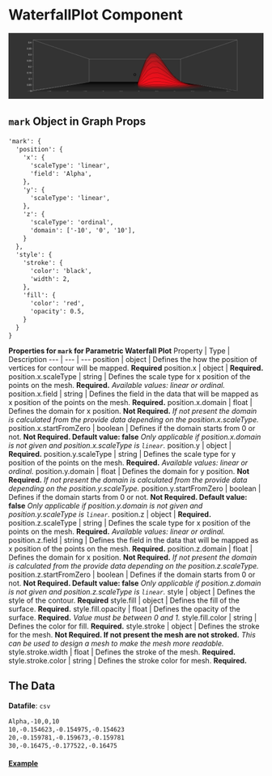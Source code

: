 # WaterfallPlot Component

![WaterfallPlot](../imgs/WaterfallPlot.png)

## `mark` Object in Graph Props
```
'mark': {
  'position': {
    'x': {
      'scaleType': 'linear',
      'field': 'Alpha',
    },
    'y': {
      'scaleType': 'linear',
    },
    'z': {
      'scaleType': 'ordinal',
      'domain': ['-10', '0', '10'],
    }
  },
  'style': {
    'stroke': {
      'color': 'black',
      'width': 2,
    },
    'fill': {
      'color': 'red',
      'opacity': 0.5,
    }
  }
}
```

__Properties for `mark` for Parametric Waterfall Plot__
Property | Type | Description
--- | --- | ---
position | object | Defines the how the position of vertices for contour will be mapped. __Required__
position.x | object | __Required.__
position.x.scaleType | string | Defines the scale type for x position of the points on the mesh. __Required.__ _Available values: linear or ordinal._
position.x.field | string | Defines the field in the data that will be mapped as x position of the points on the mesh. __Required.__
position.x.domain | float | Defines the domain for x position. __Not Required.__ _If not present the domain is calculated from the provide data depending on the position.x.scaleType._
position.x.startFromZero | boolean | Defines if the domain starts from 0 or not. __Not Required. Default value: false__ _Only applicable if position.x.domain is not given and position.x.scaleType is `linear`._
position.y | object | __Required.__
position.y.scaleType | string | Defines the scale type for y position of the points on the mesh. __Required.__ _Available values: linear or ordinal._
position.y.domain | float | Defines the domain for y position. __Not Required.__ _If not present the domain is calculated from the provide data depending on the position.y.scaleType._
position.y.startFromZero | boolean | Defines if the domain starts from 0 or not. __Not Required. Default value: false__ _Only applicable if position.y.domain is not given and position.y.scaleType is `linear`._
position.z | object | __Required.__
position.z.scaleType | string | Defines the scale type for x position of the points on the mesh. __Required.__ _Available values: linear or ordinal._
position.z.field | string | Defines the field in the data that will be mapped as x position of the points on the mesh. __Required.__
position.z.domain | float | Defines the domain for x position. __Not Required.__ _If not present the domain is calculated from the provide data depending on the position.z.scaleType._
position.z.startFromZero | boolean | Defines if the domain starts from 0 or not. __Not Required. Default value: false__ _Only applicable if position.z.domain is not given and position.z.scaleType is `linear`._
style | object | Defines the style of the contour. __Required__
style.fill | object | Defines the fill of the surface. __Required.__
style.fill.opacity | float | Defines the opacity of the surface. __Required.__ _Value must be between 0 and 1._
style.fill.color | string | Defines the color for fill. __Required.__
style.stroke | object | Defines the stroke for the mesh. __Not Required. If not present the mesh are not stroked.__ _This can be used to design a mesh to make the mesh more readable._
style.stroke.width | float | Defines the stroke of the mesh.  __Required.__
style.stroke.color | string | Defines the stroke color for  mesh. __Required.__

## The Data

**Datafile**: `csv`

```
Alpha,-10,0,10
10,-0.154623,-0.154975,-0.154623
20,-0.159781,-0.159673,-0.159781
30,-0.16475,-0.177522,-0.16475
```

#### [Example](../examples/WaterfallPlot.js)
